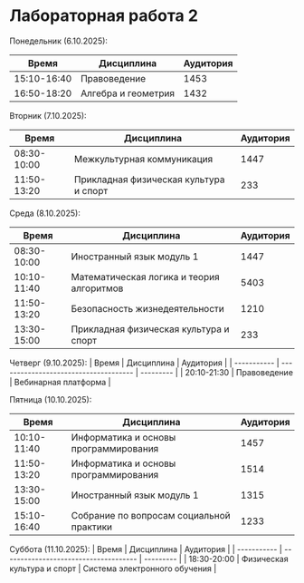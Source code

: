 # Лабораторная работа 2
  Понедельник (6.10.2025):
  
  | Время       | Дисциплина                            | Аудитория |
  | ----------- | ------------------------------------- | --------- |
  | 15:10-16:40 | Правоведение                          | 1453      |
  | 16:50-18:20 | Алгебра и геометрия                   | 1432      |

  Вторник (7.10.2025):
  
  | Время       | Дисциплина                            | Аудитория |
  | ----------- | ------------------------------------- | --------- |
  | 08:30-10:00 | Межкультурная коммуникация            | 1447      |
  | 11:50-13:20 | Прикладная физическая культура и спорт| 233       |

  Среда (8.10.2025):
  
  | Время       | Дисциплина                                | Аудитория |
  | ----------- | -------------------------------------     | --------- |
  | 08:30-10:00 | Иностранный язык модуль 1                 | 1447      |
  | 10:10-11:40 | Математическая логика и теория алгоритмов | 5403      |
  | 11:50-13:20 | Безопасность жизнедеятельности            | 1210      |
  | 13:30-15:00 | Прикладная физическая культура и спорт    | 233       |

  Четверг (9.10.2025):
  | Время       | Дисциплина                                | Аудитория            |
  | ----------- | -------------------------------------     | ---------            |
  | 20:10-21:30 | Правоведение                              | Вебинарная платформа |

  Пятница (10.10.2025):
  
  | Время       | Дисциплина                                | Аудитория |
  | ----------- | -------------------------------------     | --------- |
  | 10:10-11:40 | Информатика и основы программирования     | 1457      |
  | 11:50-13:20 | Информатика и основы программирования     | 1514      |
  | 13:30-15:00 | Иностранный язык модуль 1                 | 1315      |
  | 15:10-16:40 | Собрание по вопросам социальной практики  | 1233      |

  Суббота (11.10.2025):
  | Время       | Дисциплина                                | Аудитория                     |
  | ----------- | -------------------------------------     | ---------                     |
  | 18:30-20:00 | Физическая культура и спорт               | Система электронного обучения |
